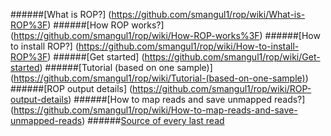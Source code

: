 ######[What is ROP?] (https://github.com/smangul1/rop/wiki/What-is-ROP%3F)
######[How ROP works?] (https://github.com/smangul1/rop/wiki/How-ROP-works%3F)
######[How to install ROP?] (https://github.com/smangul1/rop/wiki/How-to-install-ROP%3F)
######[Get started] (https://github.com/smangul1/rop/wiki/Get-started)
######[Tutorial (based on one sample)] (https://github.com/smangul1/rop/wiki/Tutorial-(based-on-one-sample))
######[ROP output details] (https://github.com/smangul1/rop/wiki/ROP-output-details)
######[How to map reads and save unmapped reads?] (https://github.com/smangul1/rop/wiki/How-to-map-reads-and-save-unmapped-reads)
######[Source of every last read](https://github.com/smangul1/rop/wiki/Source-of-every-last-read)